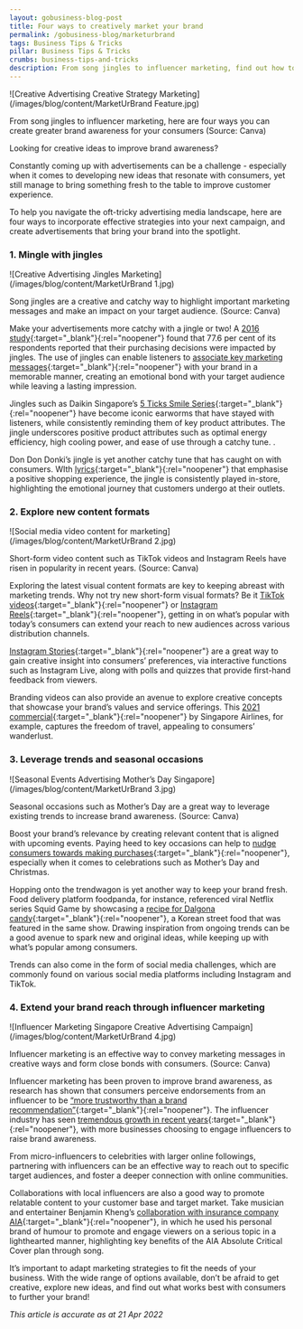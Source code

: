 ```yaml
---
layout: gobusiness-blog-post
title: Four ways to creatively market your brand
permalink: /gobusiness-blog/marketurbrand
tags: Business Tips & Tricks
pillar: Business Tips & Tricks
crumbs: business-tips-and-tricks
description: From song jingles to influencer marketing, find out how to create greater brand awareness for your consumers.
---
```


![Creative Advertising Creative Strategy Marketing](/images/blog/content/MarketUrBrand Feature.jpg)
<figcaption> From song jingles to influencer marketing, here are four ways you can create greater brand awareness for your consumers (Source: Canva)</figcaption>

Looking for creative ideas to improve brand awareness? 

Constantly coming up with advertisements can be a challenge - especially when it comes to developing new ideas that resonate with consumers, yet still manage to bring something fresh to the table to improve customer experience. 

To help you navigate the oft-tricky advertising media landscape, here are four ways to incorporate effective strategies into your next campaign, and create advertisements that bring your brand into the spotlight.

### 1. Mingle with jingles 

![Creative Advertising Jingles Marketing](/images/blog/content/MarketUrBrand 1.jpg)
<figcaption> Song jingles are a creative and catchy way to highlight important marketing messages and make an impact on your target audience. (Source: Canva)</figcaption>

Make your advertisements more catchy with a jingle or two! A [2016 study](https://www.researchgate.net/profile/Pooja-Jain-21/publication/332320632_Study_of_the_Effectiveness_of_Advertising_Jingles/links/5cadbd73458515cd2b0d4e9e/Study-of-the-Effectiveness-of-Advertising-Jingles.pdf){:target="_blank"}{:rel="noopener"} found that 77.6 per cent of its respondents reported that their purchasing decisions were impacted by jingles. The use of jingles can enable listeners to [associate key marketing messages](https://blog.leightonbroadcasting.com/blog/the-importance-of-jingles-for-advertising-your-business#:~:text=As%20an%20advertising%20method%20that,what%20you%20have%20to%20offer.){:target="_blank"}{:rel="noopener"} with your brand in a memorable manner, creating an emotional bond with your target audience while leaving a lasting impression. 

Jingles such as Daikin Singapore’s [5 Ticks Smile Series](https://www.youtube.com/watch?v=oG8THGUByNI){:target="_blank"}{:rel="noopener"} have become iconic earworms that have stayed with listeners, while consistently reminding them of key product attributes. The jingle underscores positive product attributes such as optimal energy efficiency, high cooling power, and ease of use through a catchy tune. . 

Don Don Donki’s jingle is yet another catchy tune that has caught on with consumers. WIth [lyrics](https://www.donki.com/miracle-shopping/assets/img/ms_dondondonki.pdf){:target="_blank"}{:rel="noopener"} that emphasise a positive shopping experience, the jingle is consistently played in-store, highlighting the emotional journey that customers undergo at their outlets. 

### 2. Explore new content formats

![Social media video content for marketing](/images/blog/content/MarketUrBrand 2.jpg)
<figcaption> Short-form video content such as TikTok videos and Instagram Reels have risen in popularity in recent years. (Source: Canva)</figcaption>

Exploring the latest visual content formats are key to keeping abreast with marketing trends. Why not try new short-form visual formats? Be it [TikTok videos](https://www.tiktok.com/){:target="_blank"}{:rel="noopener"} or [Instagram Reels](https://about.instagram.com/blog/announcements/introducing-instagram-reels-announcement){:target="_blank"}{:rel="noopener"}, getting in on what’s popular with today’s consumers can extend your reach to new audiences across various distribution channels. 

[Instagram Stories](https://blog.hubspot.com/marketing/instagram-stories){:target="_blank"}{:rel="noopener"} are a great way to gain creative insight into consumers’ preferences, via interactive functions such as Instagram Live, along with polls and quizzes that provide first-hand feedback from viewers.  

Branding videos can also provide an avenue to explore creative concepts that showcase your brand’s values and service offerings. This [2021 commercial](https://www.youtube.com/watch?v=YEc3iP9KN74){:target="_blank"}{:rel="noopener"} by Singapore Airlines, for example, captures the freedom of travel, appealing to consumers’ wanderlust. 

### 3. Leverage trends and seasonal occasions 

![Seasonal Events Advertising Mother’s Day Singapore](/images/blog/content/MarketUrBrand 3.jpg)
<figcaption> Seasonal occasions such as Mother’s Day are a great way to leverage existing trends to increase brand awareness. (Source: Canva)</figcaption>

Boost your brand’s relevance by creating relevant content that is aligned with upcoming events. Paying heed to key occasions can help to [nudge consumers towards making purchases](https://nucleuscommercialfinance.com/blog/how-your-business-can-use-seasonal-occasions-to-boost-its-profitability){:target="_blank"}{:rel="noopener"}, especially when it comes to celebrations such as Mother’s Day and Christmas. 

Hopping onto the trendwagon is yet another way to keep your brand fresh. Food delivery platform foodpanda, for instance, referenced viral Netflix series Squid Game by showcasing a [recipe for Dalgona candy](https://www.tiktok.com/@foodpandasg/video/7011454612406373634?is_copy_url=1&is_from_webapp=v1&lang=en){:target="_blank"}{:rel="noopener"}, a Korean street food that was featured in the same show. Drawing inspiration from ongoing trends can be a good avenue to spark new and original ideas, while keeping up with what’s popular among consumers. 

Trends can also come in the form of social media challenges, which are commonly found on various social media platforms including Instagram and TikTok. 

### 4. Extend your brand reach through influencer marketing

![Influencer Marketing Singapore Creative Advertising Campaign](/images/blog/content/MarketUrBrand 4.jpg)
<figcaption> Influencer marketing is an effective way to convey marketing messages in creative ways and form close bonds with consumers. (Source: Canva)</figcaption>

Influencer marketing has been proven to improve brand awareness, as research has shown that consumers perceive endorsements from an influencer to be [“more trustworthy than a brand recommendation”](https://www.curemedia.com/increase-brand-awareness-influencer-marketing/){:target="_blank"}{:rel="noopener"}. The influencer industry has seen [tremendous growth in recent years](https://www.getkobe.com/how-much-should-marketers-spend-on-influencer-marketing/){:target="_blank"}{:rel="noopener"}, with more businesses choosing to engage influencers to raise brand awareness. 

From micro-influencers to celebrities with larger online followings, partnering with influencers can be an effective way to reach out to specific target audiences, and foster a deeper connection with online communities. 

Collaborations with local influencers are also a good way to promote relatable content to your customer base and target market. Take musician and entertainer Benjamin Kheng’s [collaboration with insurance company AIA](https://www.facebook.com/Singapore.AIA/videos/360327652504420/){:target="_blank"}{:rel="noopener"}, in which he used his personal brand of humour to promote and engage viewers on a serious topic in a lighthearted manner, highlighting key benefits of the AIA Absolute Critical Cover plan through song. 

It’s important to adapt marketing strategies to fit the needs of your business. With the wide range of options available, don’t be afraid to get creative, explore new ideas, and find out what works best with consumers to further your brand!


<em> This article is accurate as at 21 Apr 2022</em>

